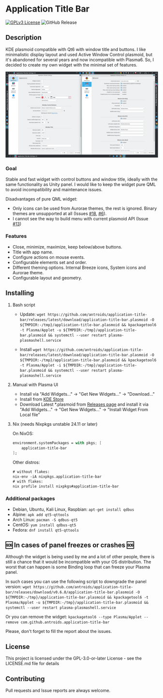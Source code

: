 # Application Title Bar

[![GPLv3 License](https://img.shields.io/badge/License-GPL%20v3-yellow.svg)](https://opensource.org/licenses/)
![GitHub Release](https://img.shields.io/github/v/release/antroids/application-title-bar)


## Description

KDE plasmoid compatible with Qt6 with window title and buttons.
I like minimalistic display layout and used Active Window Control plasmoid, but it's abandoned for several years and now incompatible with Plasma6.
So, I decided to create my own widget with the minimal set of features.

<img src="docs/img/AllInOne.png" />

### Goal

Stable and fast widget with control buttons and window title, ideally with the same functionality as Unity panel.
I would like to keep the widget pure QML to avoid incompatibility and maintenance issues.

Disadvantages of pure QML widget:
* Only icons can be used from Aurorae themes, the rest is ignored. Binary themes are unsupported at all (Issues [#18](https://github.com/antroids/application-title-bar/issues/18), [#6](https://github.com/antroids/application-title-bar/issues/6)).
* I cannot see the way to build menu with current plasmoid API (Issue [#13](https://github.com/antroids/application-title-bar/issues/13))

### Features

* Close, minimize, maximize, keep below/above buttons.
* Title with app name.
* Configure actions on mouse events.
* Configurable elements set and order.
* Different theming options. Internal Breeze icons, System icons and Aurorae theme.
* Configurable layout and geometry.

## Installing

1. Bash script
    - Update: `wget https://github.com/antroids/application-title-bar/releases/latest/download/application-title-bar.plasmoid -O ${TMPDIR:-/tmp}/application-title-bar.plasmoid && kpackagetool6 -t Plasma/Applet -u ${TMPDIR:-/tmp}/application-title-bar.plasmoid && systemctl --user restart plasma-plasmashell.service`

    - Install `wget https://github.com/antroids/application-title-bar/releases/latest/download/application-title-bar.plasmoid -O ${TMPDIR:-/tmp}/application-title-bar.plasmoid && kpackagetool6 -t Plasma/Applet -i ${TMPDIR:-/tmp}/application-title-bar.plasmoid && systemctl --user restart plasma-plasmashell.service`

2. Manual with Plasma UI
    - Install via "Add Widgets..." -> "Get New Widgets..." -> "Download..."
    - Install from [KDE Store](https://store.kde.org/p/2135509)
    - Download Latest \*.plasmoid from [Releases page](https://github.com/antroids/application-title-bar/releases) and install it via "Add Widgets..." -> "Get New Widgets..." -> "Install Widget From Local file"

3. Nix (needs Nixpkgs unstable 24.11 or later)

    On NixOS:
    ```nix
    environment.systemPackages = with pkgs; [
        application-title-bar
    ];
    ```
   Other distros:
   ```
   # without flakes:
   nix-env -iA nixpkgs.application-title-bar
   # with flakes:
   nix profile install nixpkgs#application-title-bar
   ```
### Additional packages

- Debian, Ubuntu, Kali Linux, Raspbian: `apt-get install qdbus`
- Alpine: `apk add qt5-qttools`
- Arch Linux: `pacman -S qdbus-qt5`
- CentOS: `yum install qdbus-qt5`
- Fedora: `dnf install qt5-qttools`

## 🆘 In cases of panel freezes or crashes 🆘

Although the widget is being used by me and a lot of other people, there is still a chance that it would be incompatible with your OS distribution. The worst that can happen is some Binding loop that can freeze your Plasma panel.

In such cases you can use the following script to downgrade the panel version:
`
wget https://github.com/antroids/application-title-bar/releases/download/v0.6.8/application-title-bar.plasmoid -O ${TMPDIR:-/tmp}/application-title-bar.plasmoid && kpackagetool6 -t Plasma/Applet -u ${TMPDIR:-/tmp}/application-title-bar.plasmoid && systemctl --user restart plasma-plasmashell.service
`

Or you can remove the widget: `kpackagetool6 --type Plasma/Applet --remove com.github.antroids.application-title-bar`

Please, don't forget to fill the report about the issues.

## License

This project is licensed under the GPL-3.0-or-later License - see the LICENSE.md file for details

## Contributing

Pull requests and Issue reports are always welcome.
